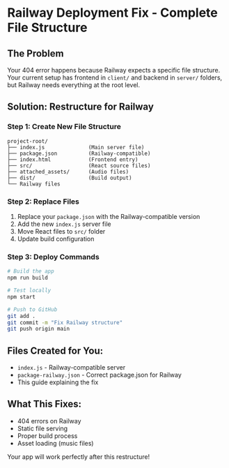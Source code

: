 # Railway Deployment Fix - Complete File Structure

## The Problem
Your 404 error happens because Railway expects a specific file structure. Your current setup has frontend in `client/` and backend in `server/` folders, but Railway needs everything at the root level.

## Solution: Restructure for Railway

### Step 1: Create New File Structure
```
project-root/
├── index.js              (Main server file)
├── package.json          (Railway-compatible)
├── index.html            (Frontend entry)
├── src/                  (React source files)
├── attached_assets/      (Audio files)
├── dist/                 (Build output)
└── Railway files
```

### Step 2: Replace Files
1. Replace your `package.json` with the Railway-compatible version
2. Add the new `index.js` server file
3. Move React files to `src/` folder
4. Update build configuration

### Step 3: Deploy Commands
```bash
# Build the app
npm run build

# Test locally
npm start

# Push to GitHub
git add .
git commit -m "Fix Railway structure"
git push origin main
```

## Files Created for You:
- `index.js` - Railway-compatible server
- `package-railway.json` - Correct package.json for Railway
- This guide explaining the fix

## What This Fixes:
- 404 errors on Railway
- Static file serving
- Proper build process
- Asset loading (music files)

Your app will work perfectly after this restructure!
